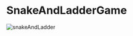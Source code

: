 # SnakeAndLadderGame
![snakeAndLadder](https://github.com/user-attachments/assets/f0f2ce98-5f82-4be5-a4e1-b60ff01fa0f5)
